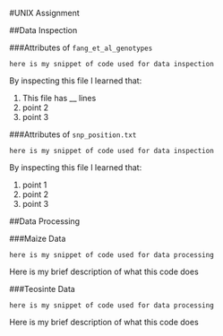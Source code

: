 #UNIX Assignment

##Data Inspection

###Attributes of `fang_et_al_genotypes`

```
here is my snippet of code used for data inspection
```

By inspecting this file I learned that:

1. This file has __ lines
2. point 2
3. point 3


###Attributes of `snp_position.txt`

```
here is my snippet of code used for data inspection
```

By inspecting this file I learned that:

1. point 1
2. point 2
3. point 3

##Data Processing

###Maize Data

```
here is my snippet of code used for data processing
```

Here is my brief description of what this code does


###Teosinte Data

```
here is my snippet of code used for data processing
```

Here is my brief description of what this code does
